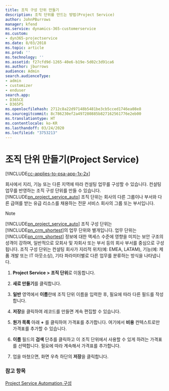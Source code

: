 ```yaml
---
title: 조직 구성 단위 만들기
description: 조직 단위를 만드는 방법(Project Service)
author: JohnPBurrows
manager: kfend
ms.service: dynamics-365-customerservice
ms.custom:
- dyn365-projectservice
ms.date: 8/03/2018
ms.topic: article
ms.prod: ''
ms.technology: ''
ms.assetid: f27cfd9d-1265-40e6-b19e-5d02c3d91ca6
ms.author: jburrows
audience: Admin
search.audienceType:
- admin
- customizer
- enduser
search.app:
- D365CE
- D365PS
ms.openlocfilehash: 2712c8a22d97148b5481be3cb5cced1746ea08e8
ms.sourcegitcommit: 8c786230ef2a497280885b827162561776e2eb00
ms.translationtype: HT
ms.contentlocale: ko-KR
ms.lasthandoff: 03/24/2020
ms.locfileid: "3753213"
---
```

# <a name="create-organizational-units-project-service"></a>조직 단위 만들기(Project Service)

[!INCLUDE[cc-applies-to-psa-app-1x-2x](../includes/cc-applies-to-psa-app-1x-2x.md)]

회사에서 지리, 기능 또는 다른 지역에 따라 컨설팅 업무를 구성할 수 있습니다. 컨설팅 업무를 반영하는 조직 구성 단위를 만들 수 있습니다. [!INCLUDE[pn_project_service_auto](../includes/pn-project-service-auto.md)] 조직 단위는 회사의 다른 그룹이나 부서와 다른 급여를 받는 유급 리소스를 채용하는 전문 서비스 회사의 그룹 또는 부서입니다.  
  
> [!NOTE]
>  [!INCLUDE[pn_project_service_auto](../includes/pn-project-service-auto.md)] 조직 구성 단위는 [!INCLUDE[pn_crm_shortest](../includes/pn-crm-shortest.md)]의 업무 단위와 별개입니다. 업무 단위는 [!INCLUDE[pn_crm_shortest](../includes/pn-crm-shortest.md)] 정보에 대한 액세스 수준에 영향을 미치는 보안 구조의 성격이 강하며, 일반적으로 모회사 및 자회사 또는 부서 등의 회사 부서를 중심으로 구성됩니다. 조직 구성 단위는 컨설팅 회사가 지리적 위치(예: EMEA, LATAM), 기능(예: 제품 개발 또는 IT 아웃소싱), 기타 파라미터별로 다른 업무를 분류하는 방식을 나타냅니다.  
  
1.  **Project Service > 조직 단위**로 이동합니다.  
  
2.  **새로 만들기**를 클릭합니다.  
  
3.  **일반** 영역에서 **이름**란에 조직 단위 이름을 입력한 후, 필요에 따라 다른 필드를 작성합니다.  
  
4.  **저장**을 클릭하여 레코드를 만들면 계속 편집할 수 있습니다.  
  
5.  **원가 목록** 아래 **+** 를 클릭하여 가격표를 추가합니다. 여기에서 **비용** 컨텍스트로만 가격표를 추가할 수 있습니다.  
  
6.  **이름** 필드의 **검색** 단추를 클릭하고 이 조직 단위에서 사용할 수 있게 하려는 가격표를 선택합니다. 필요에 따라 계속해서 가격표를 추가합니다.  
  
7.  업을 마쳤으면, 화면 우측 하단의 **저장**을 클릭합니다.  
  
### <a name="see-also"></a>참고 항목  
 [Project Service Automation 구성](../project-service/configure.md)
